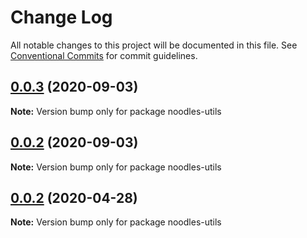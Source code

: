 # Change Log

All notable changes to this project will be documented in this file.
See [Conventional Commits](https://conventionalcommits.org) for commit guidelines.

## [0.0.3](https://github.com/geallenboy/noodles/compare/noodles-utils@0.0.2...noodles-utils@0.0.3) (2020-09-03)

**Note:** Version bump only for package noodles-utils





## [0.0.2](https://github.com/geallenboy/noodles/compare/noodles-utils@0.0.2...noodles-utils@0.0.2) (2020-09-03)

**Note:** Version bump only for package noodles-utils





## [0.0.2](https://github.com/geallenboy/noodles/compare/noodles-utils@0.0.6...noodles-utils@0.0.2) (2020-04-28)

**Note:** Version bump only for package noodles-utils

